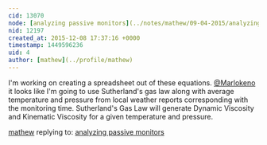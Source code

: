 ```yaml
---
cid: 13070
node: [analyzing passive monitors](../notes/mathew/09-04-2015/analyzing-passive-monitors)
nid: 12197
created_at: 2015-12-08 17:37:16 +0000
timestamp: 1449596236
uid: 4
author: [mathew](../profile/mathew)
---
```


I'm working on creating a spreadsheet out of these equations.  [@Marlokeno](/profile/Marlokeno) it looks like I'm going to use Sutherland's gas law along with average temperature and pressure from local weather reports corresponding with the monitoring time.  Sutherland's Gas Law will generate Dynamic Viscosity and Kinematic Viscosity for a given temperature and pressure.

[mathew](../profile/mathew) replying to: [analyzing passive monitors](../notes/mathew/09-04-2015/analyzing-passive-monitors)


